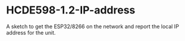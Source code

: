 # HCDE598-1.2-IP-address
 A sketch to get the ESP32/8266 on the network and report the local IP address for the unit.
